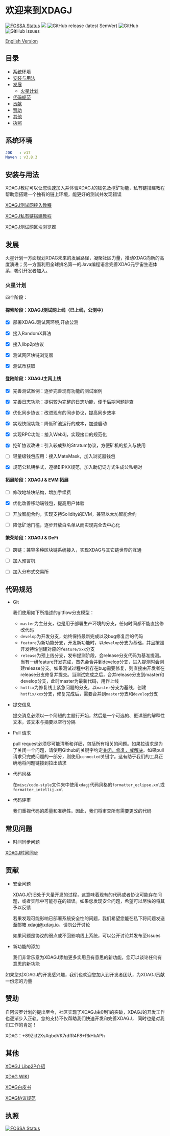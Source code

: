 # 欢迎来到XDAGJ

[![FOSSA Status](https://app.fossa.com/api/projects/git%2Bgithub.com%2FXDagger%2Fxdagj.svg?type=shield)](https://app.fossa.com/projects/git%2Bgithub.com%2FXDagger%2Fxdagj?ref=badge_shield) ![](https://github.com/XDagger/xdagj/actions/workflows/maven.yml/badge.svg) ![GitHub release (latest SemVer)](https://img.shields.io/github/v/release/XDagger/xdagj) ![GitHub](https://img.shields.io/github/license/XDagger/xdagj) ![GitHub issues](https://img.shields.io/github/issues/XDagger/xdagj)


[English Version](../README.md)

## 目录
  - [系统环境](#系统环境)
  - [安装与用法](#安装与用法)
  - [发展](#发展)
    - [火星计划](#火星计划)
  - [代码规范](#代码规范)
  - [贡献](#贡献)
  - [赞助](#赞助)
  - [其他](#其他)
  - [执照](#执照)

## 系统环境

```yaml
JDK   : v17
Maven : v3.8.3
```

## 安装与用法

XDAGJ教程可以让您快速加入并体验XDAGJ的钱包及挖矿功能，私有链搭建教程帮助您搭建一个独有的链上环境，能更好的测试并发现错误

[XDAGJ测试网接入教程](XDAGJ_TestNet_Tutorial_zh.md)

[XDAGJ私有链搭建教程](XDAGJ_Devnet_Tutorial_zh.md)

[XDAGJ测试网区块浏览器](http://146.56.240.230/)

## 发展

火星计划一方面规划XDAG未来的发展路径，凝聚社区力量，推动XDAG向新的高度演进；另一方面利用全球排名第一的Java编程语言完善XDAG元宇宙生态体系，吸引开发者加入。

### 火星计划

四个阶段：

#### 探索阶段：XDAGJ测试网上线（已上线，公测中）

- [x] 部署XDAGJ测试网环境,开放公测
  
- [x] 接入RandomX算法
  
- [x] 接入libp2p协议
  
- [x] 测试网区块链浏览器
  
- [x] 测试币获取


#### 登陆阶段：XDAGJ主网上线

- [x] 完善测试案例：逐步完善现有功能的测试案例
  
- [x] 完善日志功能：提供较为完整的日志功能，便于后期问题排查
  
- [x] 优化同步协议：改进现有的同步协议，提高同步效率
  
- [x] 实现快照功能：降低矿池运行的成本，加速启动
  
- [x] 实现RPC功能：接入Web3j，实现接口的规范化
  
- [x] 挖矿协议改进：引入较成熟的Stratum协议，方便矿机的接入与使用
  
- [ ] 轻量级钱包应用：接入MateMask，加入浏览器钱包
  
- [x] 规范公私钥格式，遵循BIPXX规范，加入助记词方式生成公私钥对

#### 拓展阶段：XDAGJ & EVM 拓展

- [ ] 修改地址块结构，增加手续费
  
- [x] 优化改善移动端钱包，提高用户体验
  
- [ ] 开放智能合约，实现支持Solidity的EVM，兼容以太坊智能合约
  
- [ ] 降低矿池门槛，逐步开放白名单从而实现完全去中心化

#### 繁荣阶段：XDAGJ & DeFi

- [ ] 跨链：兼容多种区块链系统接入，实现XDAG与其它链世界的互通
  
- [ ] 加入预言机
  
- [ ] 加入分布式交易所

## 代码规范

- Git

  我们使用如下所描述的gitflow分支模型：

  - `master`为主分支，也是用于部署生产环境的分支，任何时间都不能直接修改代码
  - `develop`为开发分支，始终保持最新完成以及bug修复后的代码
  - `feature`为新功能分支，开发新功能时，以`develop`分支为基础，并且按照开发特性创建对应的`feature/xxx`分支
  - `release`为预上线分支，发布提测阶段，会release分支代码为基准提测。当有一组feature开发完成，首先会合并到develop分支，进入提测时会创建release分支。如果测试过程中若存在bug需要修复，则直接由开发者在release分支修复并提交。当测试完成之后，合并release分支到master和develop分支，此时master为最新代码，用作上线
  - `hotfix`为修复线上紧急问题的分支，以`master`分支为基线，创建`hotfix/xxx`分支，修复完成后，需要合并到`master`分支和`develop`分支

- 提交信息

  提交消息必须以一个简短的主题行开始，然后是一个可选的、更详细的解释性文本，该文本与摘要以空行分隔

- Pull 请求

  pull request必须尽可能清晰和详细，包括所有相关的问题。如果拉请求是为了关闭一个问题，请使用Github的关键字约定[关闭，修复，或解决](https://help.github.com/articles/closing-issues-via-commit-messages/)。如果pull请求只完成问题的一部分，则使用`connected`关键字。这有助于我们的工具正确地将问题链接到拉出请求

- 代码风格

  在`misc/code-style`文件夹中使用`xdagj`代码风格的`formatter_eclipse.xml`或`formatter_intellij.xml`

- 代码评审

  我们重视代码的质量和准确性。因此，我们将审查所有需要更改的代码

## 常见问题

- 时间同步问题

[XDAGJ时间同步](XDAGJ_Time_Synchronization_zh.md)
## 贡献

- 安全问题

  XDAGJ仍旧处于大量开发的过程，这意味着现有的代码或者协议可能存在问题，或者实际中可能存在的错误。如果您发现安全问题，希望可以尽快的将其予以反馈

  若果发现可能影响已部署系统安全性的问题，我们希望您能在私下将问题发送至邮箱 xdagj@xdag.io，请勿公开讨论

  如果问题是协议的弱点或不回影响线上系统，可以公开讨论并发布至Issues

- 新功能的添加

  我们非常乐意为XDAGJ添加更多实用且有意思的新功能，您可以谈论任何有意思的新功能

如果您对XDAGJ的开发感兴趣，我们也欢迎您加入到开发者团队，为XDAGJ贡献一份您的力量


## 赞助

自阿波罗计划的提出至今，社区实现了XDAGJ由0到1的突破，XDAGJ的开发工作也逐渐步入正轨。您的支持不仅帮助我们快速开发和完善XDAGJ， 同时也是对我们工作的肯定！

XDAG：+89Zijf2XsXqbdVK7rdfR4F8+RkHkAPh

## 其他
[XDAGJ Libp2P介绍](./XDAGJ_Networking_Specification.md)

[XDAG WIKI](https://github.com/XDagger/xdag/wiki)  

[XDAG白皮书](https://github.com/XDagger/xdag/blob/master/WhitePaper%20zh-cn.md)

[XDAG协议规范](https://github.com/XDagger/xdag/blob/master/Protocol-cn.md)


## 执照


[![FOSSA Status](https://app.fossa.com/api/projects/git%2Bgithub.com%2FXDagger%2Fxdagj.svg?type=large)](https://app.fossa.com/projects/git%2Bgithub.com%2FXDagger%2Fxdagj?ref=badge_large)


